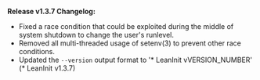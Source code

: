 **Release v1.3.7 Changelog:**
* Fixed a race condition that could be exploited during the middle of system shutdown to change the user's runlevel.
* Removed all multi-threaded usage of setenv(3) to prevent other race conditions.
* Updated the `--version` output format to '* LeanInit vVERSION_NUMBER' (* LeanInit v1.3.7)
